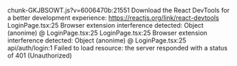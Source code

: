 chunk-GKJBSOWT.js?v=6006470b:21551 Download the React DevTools for a better development experience: https://reactjs.org/link/react-devtools
LoginPage.tsx:25 Browser extension interference detected: Object
(anonime) @ LoginPage.tsx:25
LoginPage.tsx:25 Browser extension interference detected: Object
(anonime) @ LoginPage.tsx:25
api/auth/login:1  Failed to load resource: the server responded with a status of 401 (Unauthorized)
